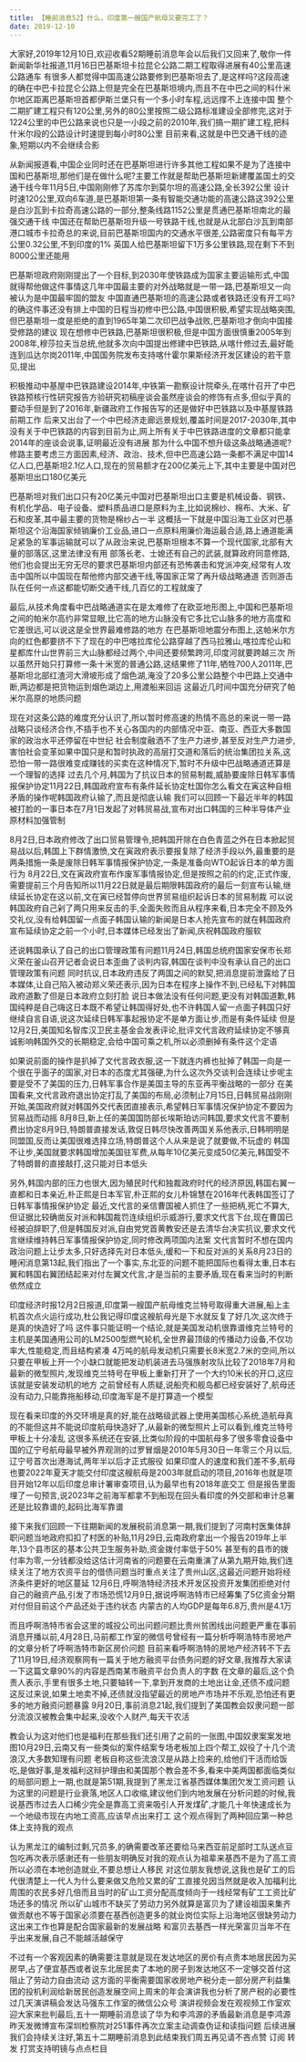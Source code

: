 ```yaml
---
title: 【睡前消息52】什么，印度第一艘国产航母又要完工了？
date: 2019-12-10
---
```


大家好,2019年12月10日,欢迎收看52期睡前消息年会以后我们又回来了,敬你一件新闻新华社报道,11月16日巴基斯坦卡拉昆仑公路二期工程取得进展有40公里高速公路通车
有很多人都觉得中国高速公路要修到巴基斯坦去了,是这样吗?这段高速的确在中巴卡拉昆仑公路上但是完全在巴基斯坦境内,而且不在中巴之间的科什米尔地区距离巴基斯坦首都伊斯兰堡只有一个多小时车程,远远撑不上连接中国
整个二期扩建工程只有120公里,另外的80公里按照二级公路标准建设全部修完,这对于1224公里的中巴公路来说也只是一小段之前的2010年,我们搞一期扩建工程,把科什米尔段的公路设计时速提到每小时80公里
目前来看,这就是中巴交通干线的迹象,短期以内不会继续合影

从新闻报道看,中国企业同时还在巴基斯坦进行许多其他工程如果不是为了连接中国和巴基斯坦,那他们是在做什么呢?主要工作就是帮助巴基斯坦新建覆盖国土的交通干线今年11月5日,中国刚刚修了苏库尔到莫尔坦的高速公路,全长392公里
设计时速120公里,双向6车道,是巴基斯坦第一条有智能交通功能的高速公路这392公里是白沙瓦到卡拉奇高速公路的一部分,整条线路1152公里是贯通巴基斯坦南北的最强交通干线
中国还在帮助巴基斯坦升级一号铁路干线,也就是从北部白沙瓦到南部港口城市卡拉奇总的来说,目前巴基斯坦国内的交通水平很差,公路密度只有每平方公里0.32公里,不到印度的1%
英国人给巴基斯坦留下1万多公里铁路,现在剩下不到8000公里还能用

巴基斯坦政府刚刚提出了一个目标,到2030年使铁路成为国家主要运输形式,中国就得帮他做这件事情这几年中国最主要的对外战略就是一带一路,巴基斯坦又一向被认为是中国最牢固的盟友
中国直通巴基斯坦的高速公路或者铁路还没有开工吗? 的确这件事还没有排上中国的日程当初修中巴公路,中国很积极,希望实现战略突围,但巴基斯坦一度是拒绝的直到1965年第二次印巴战争战败,巴基斯坦才倒向中国接受修路的建议
现在想修中巴铁路,巴基斯坦很积极,但是中国方面很慎重2005年到2008年,穆莎拉夫当总统,他就多次向中国提出修建中巴铁路,从喀什修过去,最好能连到瓜达尔岗2011年,中国国务院发布支持喀什霍尔果斯经济开发区建设的若干意见,提出

积极推动中基屋中巴铁路建设2014年,中铁第一勘察设计院牵头,在喀什召开了中巴铁路预核行性研究报告方验研究初稿座谈会虽然座谈会的修饰有点多,但似乎真的要动手但是到了2016年,新疆政府工作报告写的还是做好中巴铁路以及中基屋铁路前期工作
后来又出台了一个中巴经济走廊远景规划,覆盖时间是2017-2030年,其中没有关于中巴铁路的内容到目前为止,网上所有关于中巴铁路进度的文章都只能拿2014年的座谈会说事,证明最近没有进展
那为什么中国不想升级这条战略通道呢?修路主要考虑三方面因素,经济、政治、技术,但中巴高速公路一条都不满足中国14亿人口,巴基斯坦2.1亿人口,现在的贸易额才在200亿美元上下,其中主要是中国对巴基斯坦出口180亿美元

巴基斯坦对我们出口只有20亿美元中国对巴基斯坦出口主要是机械设备、钢铁、有机化学品、电子设备、塑料质品进口是原料为主,比如说棉纱、棉布、大米、矿石和皮革,其中最主要的货物是棉纱占一半
这概括一下就是中国沿海工业区对巴基斯坦这个沿海国家倾销廉价工业品,进口一点原料用廉价海运最合适,路上通道能满足紧急的军事运输就可以了从政治来说,巴基斯坦根本不算一个现代国家,北部有大量的部落区,这里法律没有用
部落长老、士媳还有自己的武装,就算政府同意修路,他们也会提出无穷无尽的要求巴基斯坦内部还有恐怖袭击和党派冲突,经常有人攻击中国所以中国现在帮他修内部交通干线,等国家正常了再升级战略通道
否则游击队在任何一点这都能切断交通干线,几百亿的工程就废了

最后,从技术角度看中巴战略通道实在是太难修了在欧亚地形图上,中国和巴基斯坦之间的帕米尔高约非常显眼,比它高的地方山脉没有它多比它山脉多的地方高度和它差很远,可以说这是全世界最难修路的地方
在巴基斯坦地震分布图上,这帕米尔方向的红色都要挤不下了现在的中巴喀拉库伦公路穿越了西马拉雅山,喀拉库伦山和星都库什山世界前三大山脉都经过两个,中间还要频繁跨河,印度河就要跨越三次
所以虽然开始只打算修一条十米宽的普通公路,这结果修了11年,牺牲700人2011年,巴基斯坦北部红渣河大滑坡形成了烟色湖,淹没了20多公里公路整个中巴路上交通中断,两边都是把货物运到烟色湖边上,用渡船来回运
这最近几时间中国充分研究了帕米尔高原的地质问题

现在对这条公路的难度充分认识了,所以暂时修高速的热情不高总的来说一带一路战略只谈经济合作,不插手也不关心各国内的内部情况中亚、南亚、西亚大多数国家的政治水平还停留在中世纪
社会制度融洒不了生产力进步,甚至反对生产力进步,害怕社会变革如果中国只是和暂时执政的高层打交道和落后的统治集团拉关系,这恐怕一带一路很难变成赚钱的买卖在这种情况下,暂时不升级中巴战略通道还算是一个理智的选择
过去几个月,韩国为了抗议日本的贸易制裁,威胁要废除日韩军事情报保护协定11月22日,韩国政府宣布有条件延长协定杜国你怎么看文在寅这种自相矛盾的操作呢韩国政府认输了,而且是彻底认输
我们可以回顾一下最近半年的韩国被打脸的一事日本在7月1日发起了对韩贸易战,宣布对出口韩国的三种半导体产业原材料加强管制

8月2日,日本政府修改了出口贸易管理令,把韩国开除在白色青蓝之外在日本掀起贸易战以后,韩国上下群情激愤,文在寅政府表示要报复除了经济手段以外,最重要的是两条措施一条是废除日韩军事情报保护协定,一条是准备向WTO起诉日本的单方面行为
8月22日,文在寅政府宣布作废军事情报协定,但是按照之前的约定,正式作废,需要提前三个月告知所以11月22日就是最后期限韩国政府的最后一刻宣布认输,继续延长协定在这以前,文在寅已经暂停向世界贸易组织起诉日本的贸易制裁
可以说韩国政府自己剁了两只用来反击的手,全面失败而且从程序来看,日本完全不顾及外交礼仪,没有给韩国留一点面子韩国认输的新闻是日本人抢先宣布的就在韩国政府宣布延续协定之前一个小时,日本媒体已经发出了新闻,庆祝韩国政府服软

还说韩国承认了自己的出口管理政策有问题11月24日,韩国总统府国家安保市长郑义荣在釜山召开记者会说日本歪曲了谈判内容,韩国在谈判中没有承认自己的出口管理政策有问题
同时抗议,日本政府违反了两国之间的默契,把消息提前泄露给了日本媒体,让自己陷入被动郑义荣还表示,因为日本在程序上操作不到,已经私下对韩国政府道歉了但是日本政府立刻打脸
说日本做法没有任何问题,更没有对韩国道歉,韩国纯粹是自己嗨这日本既不希望让韩国得好处,也不许韩国人留一点面子韩国只好继续自言自语,说这次延续日韩军事起报协定不是单方面让步,而是有条件延续
但是12月2日,美国知名智库汉卫民主基金会发表评论,批评文代言政府延续协定不够真诚影响韩国外交的长期稳定,会给中国可乘之机,所以必须删掉有条件这个定语

如果说前面的操作是扒掉了文代言政衣服,这一下就连内裤也扯掉了韩国一向是一个很在乎面子的国家,对日本的态度尤其强硬,为什么这次外交谈判会连续让步呢主要是受不了美国的压力,日韩军事合作是美国主导的东亚再平衡战略的一部分
在美国看来,文代言政府退出协定打乱了美国的布局,必须制止7月15日,日韩贸易战刚刚开始,美国政府就对韩国外交代表团直接表示,希望韩日军事情况保护协定不要因为贸易战而动摇
8月8日,新上任的美国国防部长埃斯珀访问韩国,要求文代言不要制费出协定8月9日,特朗普直接发话,敦促日韩尽快改善两国关系他表示,日韩明明是同盟国,反而让美国很难选择立场,特朗普这个人从来是说了就要做,不玩虚的
韩国不让步,美国就要求韩国增加美国驻军费,从每年10亿美元变成50亿美元,韩国受不了特朗普的直接敲打,这只能对日本低头

另外,韩国内部的压力也很大,因为殖民时代和独裁政府时代的经济原因,韩国右翼一直都和日本亲近,朴正熙是日本军官,朴正熙的女儿朴锦慧在2016年代表韩国签订了日韩军事情报保护协定
最近,文代言的亲信曹国被人抓住了一些把柄,死亡不算大,但证据比较确凿反对派和韩国裁罚连续组织示威游行,要求文代言下台,现在曹国已经被迫辞职了,但是韩国反对派,自由党党首黄教安还是去清华台决实抗议,要求文代言继续维持韩日军事情报保护协定,同时修改两项国内法案
文代言暂时不想在国内政治问题上让步太多,只好选择先对日本低头,缓和一下和反对派的关系8月23日的睡闲消息第13起,我们指出了一个事实,东北亚的问题不能把国际也看得太重,日本右翼和韩国右翼团结起来对付左翼文代言,才是当前的主要矛盾,现在看来当时的判断依然成立

印度经济时报12月2日报道,印度第一艘国产航母维克兰特号取得重大进展,船上主机首次点火运行成功,杜公我记得印度这艘航母光是下水就反复了好几次,这次终于是真的快造好了吗
这件事只能证明一个结论,就是美国发动机很靠谱维克兰特号的主机是美国通用公司的LM2500型燃气轮机,全世界最顶级的传播动力设备,不仅功率大,性能稳定,而且结构紧凑
4万吨的航母发动机只需要长8米宽2.7米的空间,所以只要在甲板上开一个小缺口就能把发动机装进去马强族射攻队比较了2018年7月和最新的微型照片,发现维克兰特号在甲板上重新打开了一个大约10米长的开口,这应该就是安装发动机的地方
之前曾经有人质疑,说船壳和舰岛都已经安装好了,航母还没有动力,只能靠拖船移动,印度海军是不是打算造一个模型

现在看来印度的外交环境是真的好,能在战略级武器上使用美国核心系统,造航母真的不能但这并不能说印度航母快造好了,从最新的微型照片上可以看到,维克兰特号甲板上十分凌乱
这很多系统还在安装,比类似阶段的中国航母多了很多零食设备中国的辽宁号航母最早被外界观测的过罗冒烟是2010年5月30日一年零三个月以后,辽宁号首次出港海试,两年半以后才正式服役
如果印度人的速度和我们差不多,航母也要2022年夏天才能交付印度这艘航母是2003年就启动的项目,2016年也就是项目开始12年以后印度总审计署审查项目,认为最早也有2018年底交工
但是报告里面埋了一句预言,说2023年之前海军都拿不到船现在回头看印度的外交部和审计总署还是比较靠谱的,起码比海军靠谱

接下来我们回顾一下往期新闻的发展税前消息第一期,我们提到了河南村医集体辞职问题当地政府扣扣了村医的补贴,11月29日,云南政府拿出一个报告2019年上半年,13个县市区的基本公共卫生服务补助,资金拨付率低于50%
甚至有的县市的拨付率为零,一分钱都没给这估计河南省的问题要在云南重演了从第九期开始,我们连续关注了地方农资平台的借债问题当时重点关注了贵州山区,这最近问题开始将经济条件更好的地区蔓延
12月6日,呼啊浩特经济技术开发区投资开发集团拒绝对付自己的融资产品,引发了市场恐慌12月9日,据说呼啊浩特市已经筹集了5亿资金分期对付但目前这个产品还处于违约状态
内蒙古的人均GDP是每年6.8万,贵州是4.1万

而且呼啊浩特市省会这里的城投公司出问题问题比贵州贫困线出问题更严重在事前消息开播以前,4月28日,马前都工作室的微信号曾经有一篇分析呼啊浩特市房地产的文章分析了呼啊浩特市新区房价问题
目前来看呼啊浩特的房地产经济转不下去了11月19日,经济观察网有一篇关于地方融资平台债务问题的好文章,我推荐大家读一下这篇文章90%的内容是西南某市融资平台负责人的字数
在文章的最后,这个负责人表示,手里有很多土地,只要轴转一下,拿到开发商的土地出让金,还债不成问题这反过来说,如果土地卖不掉,还债就没指望最近的房地产市场并不乐观,恐怕还有更多的地方融资问题暴露
9月20日,事前消息21起,我们提到了美国教会奴隶问题一部分流浪汉被教会集中起来,没收个人财产,每天干农活

教会认为这对他们也是福利在那些我们还引用了之前的一张图,中国奴隶案案发地图10月29日,云南又有一些类似的案件结案专场老板加上四个帮工,奴役了十几个流浪汉,大多数知理有问题
老板自称这些流浪汉是从路上捡来的,给他们干活而给饭吃,是做好事,是发福利这辩护理由和美国那个教会差不多,看来中美两国都面临类似的局部问题上一期,也就是第51期,我提到了黑龙江省基西媒体集团欠发工资问题
认为这里的问题是行业衰落,地区人口收缩,建议他们到内地发展在分析问题的时候,我说基西市过去人口稀少完全是靠高工资来吸引人开发煤矿,才能几十年快速成长为一个地级市现在内地工资高,应该早点出来打工
这个观点得到了两种回应第一种总体上支持我的观点

认为黑龙江的编制过剩,冗员多,的确需要改革还要给马来西亚前足部时工队送点豆包吃再次表示感谢还有一些朋友明确反对我的观点认为祖辈来基西不是为了高工资所以必须在本地创造就业,不要总想让人移民
对这位朋友我想说,这我也是矿工的后代很清楚上一代人为什么要来做又危险又累的矿工直接兑因当然就是收入加福利比周围的农民多好几倍而且当时的矿山工资分配高度倾向于一线经常有矿工工资比矿场还多的情况
所以矿山城市不缺买了劳动力另外就算是富贝为了建设祖国来集齐做贡献也不等于国家必须要在基西创造更多的就业岗位实际上沿海地区很缺劳动力这出来工作也算是配合国家最新的发展战略
和富贝去基西一样光荣富贝当年不在乎出来发展,自己不能越活越保守

不过有一个客观因素的确需要注意就是现在发达地区的房价有点贵本地居民因为买房早,占了便宜基西或者说东北居民卖了本地的房子到发达地区不一定够交首付这阻止了劳动力自由流动
这方面的平衡需要国家收房地产税分走一部分房产利益集团的投机利润给新居民创造发展空间上周末的年会演讲我也分析了房产税的必要性过几天演讲稿会发达马强东工作室的微信公众号
演讲视频会发在观视频工作室欢迎大家来批判最后,五十一期睡前消息谈了华为和李鸿源的矛盾最新消息是李鸿源昨天发微博宣布深圳检察院对251事件再次立案主动调查伪证和读指问题
后续进展我们会持续关注好,第五十二期睡前消息到此结束我们周五再见请不吝点赞 订阅 转发 打赏支持明镜与点点栏目

